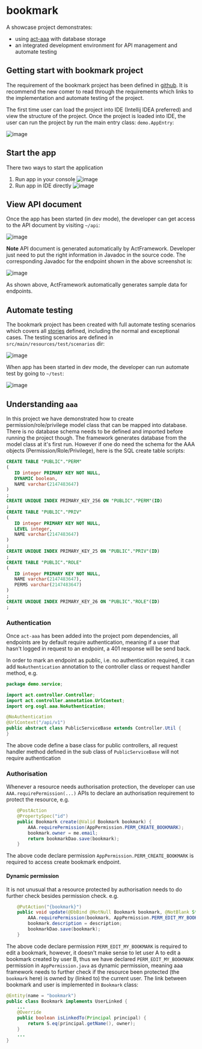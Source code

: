 # bookmark

A showcase project demonstrates:

* using [act-aaa](https://github.com/actframework/act-aaa-plugin) with database storage
* an integrated development environment for API management and automate testing

## Getting start with bookmark project

The requirement of the bookmark project has been defined in [github](https://github.com/act-gallery/bookmark/issues). It is recommend the new comer to read through the requirements which links to the implementation and automate testing of the project.

The first time user can load the project into IDE (Intellij IDEA preferred) and view the structure of the project. Once the project is loaded into IDE, the user can run the project by run the main entry class: `demo.AppEntry`:

![image](https://user-images.githubusercontent.com/216930/56090398-2dc64100-5ee5-11e9-986c-cdbeda0c0f6c.png)

## Start the app

There two ways to start the application

1. Run app in your console
   ![image](https://user-images.githubusercontent.com/216930/59250455-a8ec6f00-8c6a-11e9-90f9-43d284f28785.png)
1. Run app in IDE directly
   ![image](https://user-images.githubusercontent.com/216930/59250580-08e31580-8c6b-11e9-82c6-9f5189b2d572.png)


## View API document

Once the app has been started (in dev mode), the developer can get access to the API document by visiting `~/api`:

![image](https://user-images.githubusercontent.com/216930/56090485-fefc9a80-5ee5-11e9-8e06-423fda393e59.png)

**Note** API document is generated automatically by ActFramework. Developer just need to put the right information in Javadoc in the source code. The corresponding Javadoc for the endpoint shown in the above screenshot is:

![image](https://user-images.githubusercontent.com/216930/56090501-32d7c000-5ee6-11e9-8c91-a6cc5a175e11.png)

As shown above, ActFramework automatically generates sample data for endpoints.

## Automate testing

The bookmark project has been created with full automate testing scenarios which covers all [stories](https://github.com/act-gallery/bookmark/issues) defined, including the normal and exceptional cases. The testing scenarios are defined in `src/main/resources/test/scenarios` dir:

![image](https://user-images.githubusercontent.com/216930/56090582-53ece080-5ee7-11e9-896b-538efffc5898.png)

When app has been started in dev mode, the developer can run automate test by going to `~/test`:

![image](https://user-images.githubusercontent.com/216930/56090606-b0e89680-5ee7-11e9-9802-49df2c02a9f8.png)

## Understanding `aaa`

In this project we have demonstrated how to create permission/role/privilege model class that can be mapped into database. There is no database schema needs to be defined and imported before running the project though. The framework generates database from the model class at it's first run. However if one do need the schema for the AAA objects (Permission/Role/Privilege), here is the SQL create table scripts:

```sql
CREATE TABLE "PUBLIC"."PERM"
(
   ID integer PRIMARY KEY NOT NULL,
   DYNAMIC boolean,
   NAME varchar(2147483647)
)
;
CREATE UNIQUE INDEX PRIMARY_KEY_256 ON "PUBLIC"."PERM"(ID)
;
CREATE TABLE "PUBLIC"."PRIV"
(
   ID integer PRIMARY KEY NOT NULL,
   LEVEL integer,
   NAME varchar(2147483647)
)
;
CREATE UNIQUE INDEX PRIMARY_KEY_25 ON "PUBLIC"."PRIV"(ID)
;
CREATE TABLE "PUBLIC"."ROLE"
(
   ID integer PRIMARY KEY NOT NULL,
   NAME varchar(2147483647),
   PERMS varchar(2147483647)
)
;
CREATE UNIQUE INDEX PRIMARY_KEY_26 ON "PUBLIC"."ROLE"(ID)
;
```

### Authentication

Once `act-aaa` has been added into the project pom dependencies, all endpoints are by default require authentication, meaning if a user that hasn't logged in request to an endpoint, a 401 response will be send back.

In order to mark an endpoint as public, i.e. no authentication required, it can add `NoAuthentication` annotation to the controller class or request handler method, e.g. 

```java
package demo.service;

import act.controller.Controller;
import act.controller.annotation.UrlContext;
import org.osgl.aaa.NoAuthentication;

@NoAuthentication
@UrlContext("/api/v1")
public abstract class PublicServiceBase extends Controller.Util {
}
```

The above code define a base class for public controllers, all request handler method defined in the sub class of `PublicServiceBase` will not require authentication

### Authorisation

Whenever a resource needs authorisation protection, the developer can use `AAA.requirePermission(...)` APIs to declare an authorisation requirement to protect the resource, e.g.

```java
    @PostAction
    @PropertySpec("id")
    public Bookmark create(@Valid Bookmark bookmark) {
        AAA.requirePermission(AppPermission.PERM_CREATE_BOOKMARK);
        bookmark.owner = me.email;
        return bookmarkDao.save(bookmark);
    }
```

The above code declare permission `AppPermission.PERM_CREATE_BOOKMARK` is required to access create bookmark endpoint.

#### Dynamic permission

It is not unusual that a resource protected by authorisation needs to do further check besides permission check. e.g. 

```java
    @PutAction("{bookmark}")
    public void update(@DbBind @NotNull Bookmark bookmark, @NotBlank String description) {
        AAA.requirePermission(bookmark, AppPermission.PERM_EDIT_MY_BOOKMARK);
        bookmark.description = description;
        bookmarkDao.save(bookmark);
    }
```

The above code declare permission `PERM_EDIT_MY_BOOKMARK` is required to edit a bookmark, however, it doesn't make sense to let user A to edit a bookmark created by user B, thus we have declared `PERM_EDIT_MY_BOOKMARK` permission in `AppPermission.java` as dynamic permission, meaning aaa framework needs to further check if the resource been protected (the `bookmark` here) is owned by (linked to) the current user. The link between bookmark and user is implemented in `Bookmark` class:

```java
@Entity(name = "bookmark")
public class Bookmark implements UserLinked {
    ...
    @Override
    public boolean isLinkedTo(Principal principal) {
        return S.eq(principal.getName(), owner);
    }
    ...
}
```

